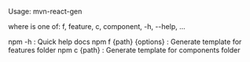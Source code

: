 Usage: mvn-react-gen <command>

where <command> is one of:
    f, feature, c, component, -h, --help, ...

npm -h                 : Quick help docs
npm f {path} {options} : Generate template for features folder
npm c {path}           : Generate template for components folder
